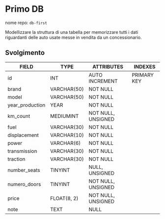 # Primo DB

nome repo: `db-first`

Modellizzare la struttura di una tabella per memorizzare tutti i dati riguardanti delle auto usate messe in vendita da un concessionario.

## Svolgimento

| FIELD           | TYPE        | ATTRIBUTES         | INDEXES     |
| --------------- | ----------- | ------------------ | ----------- |
| id              | INT         | AUTO INCREMENT     | PRIMARY KEY |
| brand           | VARCHAR(50) | NOT NULL           |             |
| model           | VARCHAR(50) | NOT NULL           |             |
| year_production | YEAR        | NOT NULL           |             |
| km_count        | MEDIUMINT   | NOT NULL, UNSIGNED |             |
| fuel            | VARCHAR(30) | NOT NULL           |             |
| displacement    | VARCHAR(10) | NOT NULL           |             |
| power           | VARCHAR(6)  | NOT NULL           |             |
| transmission    | VARCHAR(30) | NOT NULL           |             |
| traction        | VARCHAR(30) | NOT NULL           |             |
| number_seats    | TINYINT     | NULL, UNSIGNED     |             |
| numero_doors    | TINYINT     | NOT NULL, UNSIGNED |             |
| price           | FLOAT(8, 2) | NOT NULL, UNSIGNED |             |
| note            | TEXT        | NULL               |             |
